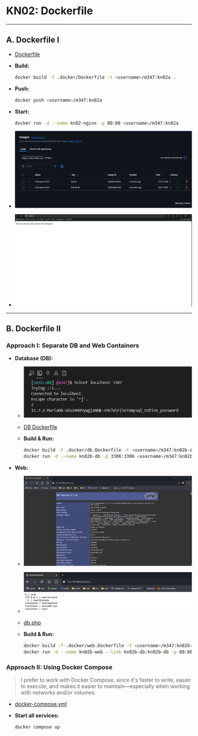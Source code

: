 # KN02: Dockerfile

---

## A. Dockerfile I

- [Dockerfile](./.docker/Dockerfile)
- **Build:**

    ```sh
    docker build -f .docker/Dockerfile -t <username>/m347:kn02a .
    ```

- **Push:**

    ```sh
    docker push <username>/m347:kn02a
    ```

- **Start:**

    ```sh
    docker run -d --name kn02-nginx -p 80:80 <username>/m347:kn02a
    ```

- ![Screenshot: Docker Desktop showing image kn02a](/m347-Container/x-resources/02/desktop.png)
- ![Screenshot: Website running in container](/m347-Container/x-resources/02/www.png)

---

## B. Dockerfile II

### Approach I: Separate DB and Web Containers

- **Database (DB):**

  - ![Screenshot: Telnet to DB](/m347-Container/x-resources/02/db-telnet.png)
  - [DB Dockerfile](./.docker/db.Dockerfile)
  - **Build & Run:**

    ```sh
    docker build -f .docker/db.Dockerfile -t <username>/m347:kn02b-db .
    docker run -d --name kn02b-db -p 3306:3306 <username>/m347:kn02b-db
    ```

- **Web:**

  - ![Screenshot: info.php](/m347-Container/x-resources/02/info-php.png)
  - ![Screenshot: db.php](/m347-Container/x-resources/02/db-php.png)
  - [db.php](./php/db.php)
  - **Build & Run:**

    ```sh
    docker build -f .docker/web.Dockerfile -t <username>/m347:kn02b-web .
    docker run -d --name kn02b-web --link kn02b-db:kn02b-db -p 80:80 <username>/m347:kn02b-web
    ```

### Approach II: Using Docker Compose

> I prefer to work with Docker Compose, since it's faster to write, easier to execute, and makes it easier to maintain—especially when working with networks and/or volumes.

- [docker-compose.yml](./docker-compose.yml)
- **Start all services:**

  ```sh
  docker compose up
  ```
